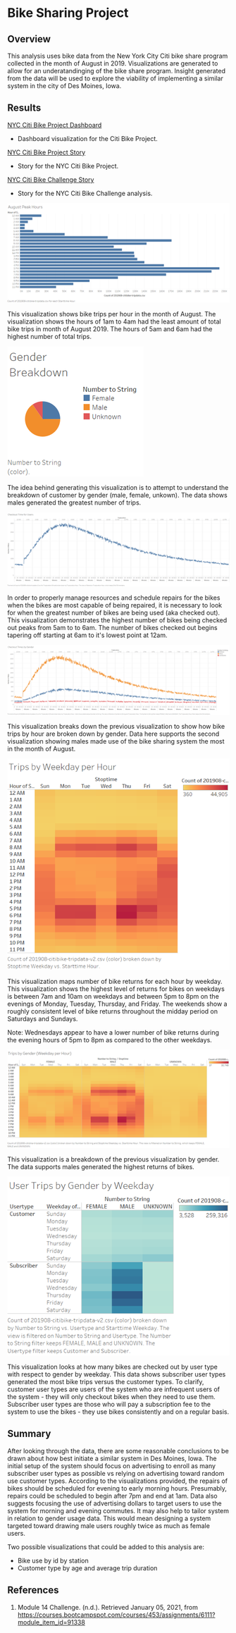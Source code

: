 # Bike Sharing Project

## Overview

This analysis uses bike data from the New York City Citi bike share program collected in the month of August in 2019. Visualizations are generated to allow for an underatandinging of the bike share program. Insight generated from the data will be used to explore the viability of implementing a similar system in the city of Des Moines, Iowa.

## Results

[NYC Citi Bike Project Dashboard](https://public.tableau.com/profile/matthew.kaufmann#!/vizhome/NYCCitiBikeProjectDashboard/NYCCitiBike) 
- Dashboard visualization for the Citi Bike Project.

[NYC Citi Bike Project Story](https://public.tableau.com/profile/matthew.kaufmann#!/vizhome/NYCCitiBikeProject_16098901306970/NYCCitiBikeStory)
- Story for the NYC Citi Bike Project.

[NYC Citi Bike Challenge Story](https://public.tableau.com/profile/matthew.kaufmann#!/vizhome/NYCCitiBikeChallenge_16098898415460/NYCCitibikeStory)
- Story for the NYC Citi Bike Challenge analysis.

![Peak hours of use for August](https://github.com/MattK1454/bikesharing/blob/main/images/August%20Peak%20Hours.png)

This visualization shows bike trips per hour in the month of August. The visualization shows the hours of 1am to 4am had the least amount of total bike trips in month of August 2019. The hours of 5am and 6am had the highest number of total trips.

![Gender Breakdown](https://github.com/MattK1454/bikesharing/blob/main/images/Gender%20Breakdown.png)

The idea behind generating this visualization is to attempt to understand the breakdown of customer by gender (male, female, unkown). The data shows males generated the greatest number of trips.

![Checkout time for Users](https://github.com/MattK1454/bikesharing/blob/main/images/Checkout%20Time%20for%20Users.png)

In order to properly manage resources and schedule repairs for the bikes when the bikes are most capable of being repaired, it is necessary to look for when the greatest number of bikes are being used (aka checked out). This visualization demonstrates the highest number of bikes being checked out peaks from 5am to to 6am. The number of bikes checked out begins tapering off starting at 6am to it's lowest point at 12am.

![Checkout times by gender](https://github.com/MattK1454/bikesharing/blob/main/images/Checkout%20Times%20by%20Gender.png)

This visualization breaks down the previous visualization to show how bike trips by hour are broken down by gender. Data here supports the second visualization showing males made use of the bike sharing system the most in the month of August.

![Trips by Weekday per hour](https://github.com/MattK1454/bikesharing/blob/main/images/Trips%20by%20Weekday%20per%20Hour.png)

This visualization maps number of bike returns for each hour by weekday. This visualization shows the highest level of returns for bikes on weekdays is between 7am and 10am on weekdays and between 5pm to 8pm on the evenings of Monday, Tuesday, Thursday, and Friday. The weekends show a roughly consistent level of bike returns throughout the midday period on Saturdays and Sundays.

Note: Wednesdays appear to have a lower number of bike returns during the evening hours of 5pm to 8pm as compared to the other weekdays.

![Trips by gender (weekday per hour)](https://github.com/MattK1454/bikesharing/blob/main/images/Trips%20by%20Gender%20(Weekday%20per%20Hour).png)

This visualization is a breakdown of the previous visualization by gender. The data supports males generated the highest returns of bikes.

![User trips by gender by weekday](https://github.com/MattK1454/bikesharing/blob/main/images/User%20Trips%20by%20Gender%20by%20Weekday.png)

This visualization looks at how many bikes are checked out by user type with respect to gender by weekday. This data shows subscriber user types generated the most bike trips versus the customer types. To clarify, customer user types are users of the system who are infrequent users of the system - they will only checkout bikes when they need to use them. Subscriber user types are those who will pay a subscription fee to the system to use the bikes - they use bikes consistently and on a regular basis.

## Summary

After looking through the data, there are some reasonable conclusions to be drawn about how best initiate a similar system in Des Moines, Iowa. The initial setup of the system should focus on advertising to enroll as many subscriber user types as possible vs relying on advertising toward random use customer types. According to the visualizations provided, the repairs of bikes should be scheduled for evening to early morning hours. Presumably, repairs could be scheduled to begin after 7pm and end at 1am. Data also suggests focusing the use of advertising dollars to target users to use the system for morning and evening commutes. It may also help to tailor system in relation to gender usage data. This would mean designing a system targeted toward drawing male users roughly twice as much as female users.

Two possible visualizations that could be added to this analysis are:
* Bike use by id by station
* Customer type by age and average trip duration

## References

1. Module 14 Challenge. (n.d.). Retrieved January 05, 2021, from https://courses.bootcampspot.com/courses/453/assignments/6111?module_item_id=91338
